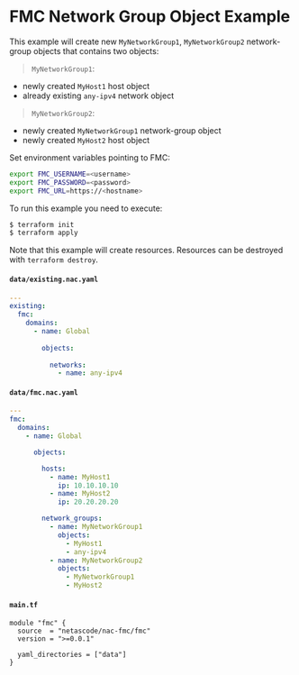 <!-- BEGIN_TF_DOCS -->
# FMC Network Group Object Example

This example will create new `MyNetworkGroup1`, `MyNetworkGroup2` network-group objects that contains two objects:
> `MyNetworkGroup1`:
- newly created `MyHost1` host object
- already existing `any-ipv4` network object
> `MyNetworkGroup2`:
- newly created `MyNetworkGroup1` network-group object
- newly created `MyHost2` host object


Set environment variables pointing to FMC:

```bash
export FMC_USERNAME=<username>
export FMC_PASSWORD=<password>
export FMC_URL=https://<hostname>
```

To run this example you need to execute:

```bash
$ terraform init
$ terraform apply
```

Note that this example will create resources. Resources can be destroyed with `terraform destroy`.

#### `data/existing.nac.yaml`

```yaml
---
existing:
  fmc:
    domains:
      - name: Global
  
        objects:
  
          networks:
            - name: any-ipv4
```

#### `data/fmc.nac.yaml`

```yaml
---
fmc:
  domains:
    - name: Global

      objects:

        hosts:
          - name: MyHost1
            ip: 10.10.10.10
          - name: MyHost2
            ip: 20.20.20.20

        network_groups:
          - name: MyNetworkGroup1
            objects:
              - MyHost1
              - any-ipv4
          - name: MyNetworkGroup2
            objects:
              - MyNetworkGroup1
              - MyHost2
```

#### `main.tf`

```hcl
module "fmc" {
  source  = "netascode/nac-fmc/fmc"
  version = ">=0.0.1"

  yaml_directories = ["data"]
}
```
<!-- END_TF_DOCS -->